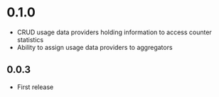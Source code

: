 # 0.1.0
* CRUD usage data providers holding information to access counter statistics
* Ability to assign usage data providers to aggregators

## 0.0.3
* First release

